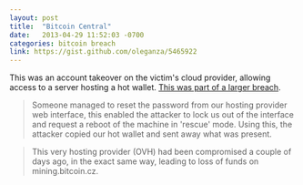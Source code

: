 ```yaml
---
layout: post
title:  "Bitcoin Central"
date:   2013-04-29 11:52:03 -0700
categories: bitcoin breach
link: https://gist.github.com/oleganza/5465922
---
```

This was an account takeover on the victim's cloud provider, allowing access to a server hosting a hot wallet. [This was part of a larger breach][1].

>Someone managed to reset the password from our hosting provider web interface, this enabled the attacker to lock us out of the interface and request a reboot of the machine in 'rescue' mode. Using this, the attacker copied our hot wallet and sent away what was present.

>This very hosting provider (OVH) had been compromised a couple of days ago, in the exact same way, leading to loss of funds on mining.bitcoin.cz.

[1]: http://www.theregister.co.uk/2013/07/23/top_server_host_ovh_warns_of_multistage_hacking_attack/
